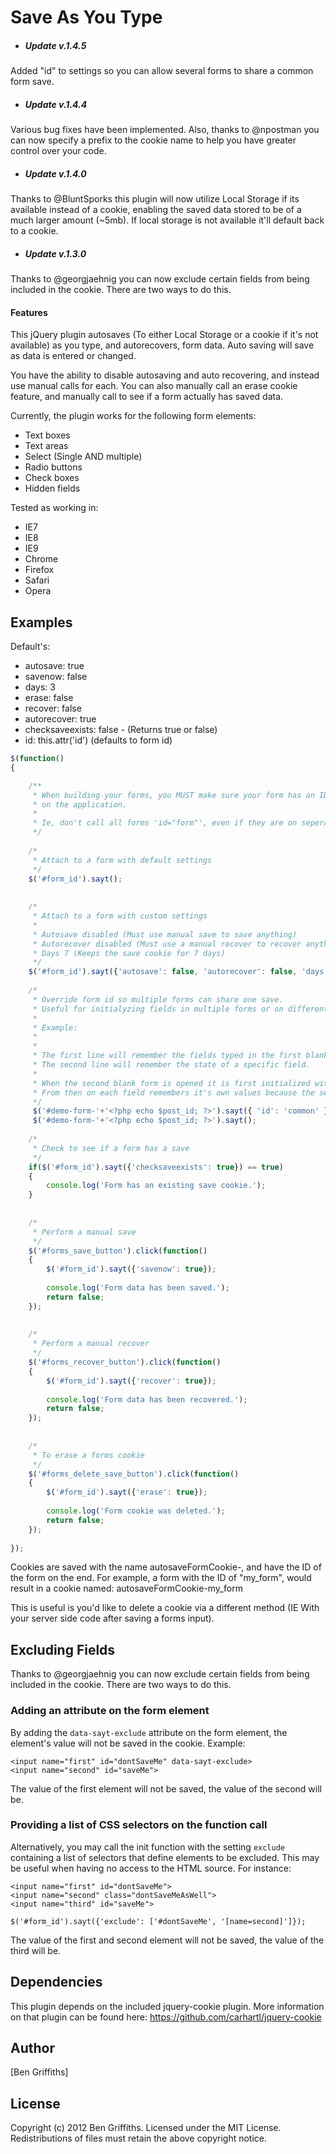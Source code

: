 # Save As You Type

* ##### Update v.1.4.5 #####
Added "id" to settings so you can allow several forms to share a common form save.

* ##### Update v.1.4.4 #####
Various bug fixes have been implemented. Also, thanks to @npostman you can now specify a prefix to the cookie name to help you have greater control over your code.

* ##### Update v.1.4.0 #####
Thanks to @BluntSporks this plugin will now utilize Local Storage if its available instead of a cookie, enabling the saved data stored to be of a much larger amount (~5mb). If local storage is not available it'll default back to a cookie.

* ##### Update v.1.3.0 ####
Thanks to @georgjaehnig you can now exclude certain fields from being included in the cookie. There are two ways to do this.

#### Features ####

This jQuery plugin autosaves (To either Local Storage or a cookie if it's not available) as you type, and autorecovers, form data. Auto saving will save as data is entered or changed.

You have the ability to disable autosaving and auto recovering, and instead use manual calls for each. You can also manually call an erase cookie feature, and manually call to see if a form actually has saved data.

Currently, the plugin works for the following form elements:

* Text boxes
* Text areas
* Select (Single AND multiple)
* Radio buttons
* Check boxes
* Hidden fields

Tested as working in:

* IE7
* IE8
* IE9
* Chrome
* Firefox
* Safari
* Opera

## Examples

Default's:

* autosave: true
* savenow: false
* days: 3
* erase: false
* recover: false
* autorecover: true
* checksaveexists: false - (Returns true or false)
* id: this.attr('id') (defaults to form id)

```js
$(function()
{

	/**
	 * When building your forms, you MUST make sure your form has an ID, and that it's unique
	 * on the application.
	 *
	 * Ie, don't call all forms 'id="form"', even if they are on seperate pages.
	 */
	
	/*
	 * Attach to a form with default settings
	 */
	$('#form_id').sayt();
	
	
	/*
	 * Attach to a form with custom settings
	 *
	 * Autosave disabled (Must use manual save to save anything)
	 * Autorecover disabled (Must use a manual recover to recover anything)
	 * Days 7 (Keeps the save cookie for 7 days)
	 */
	$('#form_id').sayt({'autosave': false, 'autorecover': false, 'days': 7});
	
	/*
	 * Override form id so multiple forms can share one save.
	 * Useful for initialyzing fields in multiple forms or on different pages.
	 * 
	 * Example:
	 *
	 *
	 * The first line will remember the fields typed in the first blank form.
	 * The second line will remember the state of a specific field.
	 *
	 * When the second blank form is opened it is first initialized with "demo-common" and then by its own specific id which being blank does nothing but take on the initial values.
	 * From then on each field remembers it's own values because the second line always overwrites the first line.
	 */
	 $('#demo-form-'+'<?php echo $post_id; ?>').sayt({ 'id': 'common' });
	 $('#demo-form-'+'<?php echo $post_id; ?>').sayt();
	 	
	/*
	 * Check to see if a form has a save
	 */
	if($('#form_id').sayt({'checksaveexists': true}) == true)
	{
		console.log('Form has an existing save cookie.');
	}
	
	
	/*
	 * Perform a manual save
	 */
	$('#forms_save_button').click(function()
	{
		$('#form_id').sayt({'savenow': true});
		
		console.log('Form data has been saved.');
		return false;
	});
	
	
	/*
	 * Perform a manual recover
	 */
	$('#forms_recover_button').click(function()
	{
		$('#form_id').sayt({'recover': true});
		
		console.log('Form data has been recovered.');
		return false;
	});
	
	
	/*
	 * To erase a forms cookie
	 */
	$('#forms_delete_save_button').click(function()
	{
		$('#form_id').sayt({'erase': true});
		
		console.log('Form cookie was deleted.');
		return false;
	});
	
});
```

Cookies are saved with the name autosaveFormCookie-, and have the ID of the form on the end. For example, a form with the ID of "my_form", would result in a cookie named: autosaveFormCookie-my_form

This is useful is you'd like to delete a cookie via a different method (IE With your server side code after saving a forms input).


## Excluding Fields

Thanks to @georgjaehnig you can now exclude certain fields from being included in the cookie. There are two ways to do this.

### Adding an attribute on the form element

By adding the `data-sayt-exclude` attribute on the form element, the element's value will not be saved in the cookie. Example:
```
<input name="first" id="dontSaveMe" data-sayt-exclude>
<input name="second" id="saveMe">
```
The value of the first element will not be saved, the value of the second will be.

### Providing a list of CSS selectors on the function call

Alternatively, you may call the init function with the setting `exclude` containing a list of selectors that define elements to be excluded. This may be useful when having no access to the HTML source. For instance:
```
<input name="first" id="dontSaveMe">
<input name="second" class="dontSaveMeAsWell">
<input name="third" id="saveMe">
```
```
$('#form_id').sayt({'exclude': ['#dontSaveMe', '[name=second]']});
```
The value of the first and second element will not be saved, the value of the third will be.

## Dependencies

This plugin depends on the included jquery-cookie plugin. More information on that plugin can be found here: https://github.com/carhartl/jquery-cookie


## Author

[Ben Griffiths]


## License

Copyright (c) 2012 Ben Griffiths. Licensed under the MIT License. Redistributions of files must retain the above copyright notice.
